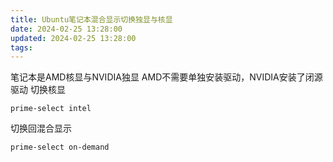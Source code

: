 ```yaml
---
title: Ubuntu笔记本混合显示切换独显与核显
date: 2024-02-25 13:28:00
updated: 2024-02-25 13:28:00
tags:
---
```

笔记本是AMD核显与NVIDIA独显
AMD不需要单独安装驱动，NVIDIA安装了闭源驱动
切换核显
```
prime-select intel
```
切换回混合显示
```
prime-select on-demand
```
